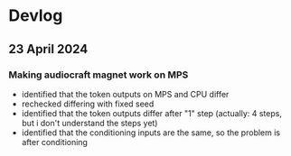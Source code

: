 # Devlog

## 23 April 2024

### Making audiocraft magnet work on MPS

* identified that the token outputs on MPS and CPU differ
* rechecked differing with fixed seed
* identified that the token outputs differ after "1" step (actually: 4 steps, but i don't understand the steps yet)
* identified that the conditioning inputs are the same, so the problem is after conditioning

